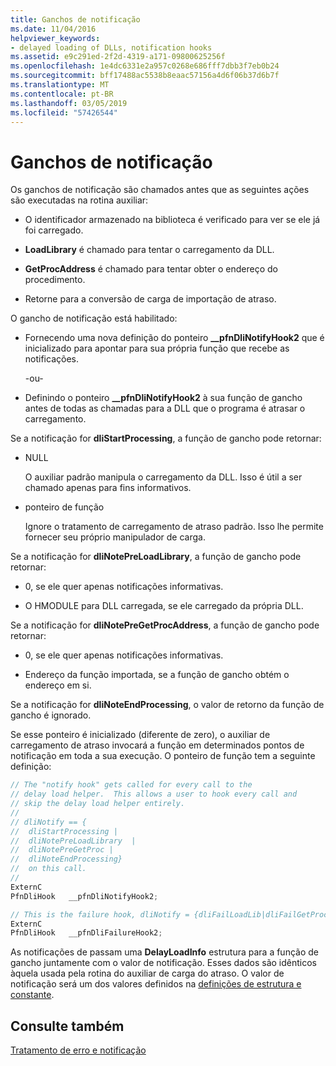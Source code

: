 ```yaml
---
title: Ganchos de notificação
ms.date: 11/04/2016
helpviewer_keywords:
- delayed loading of DLLs, notification hooks
ms.assetid: e9c291ed-2f2d-4319-a171-09800625256f
ms.openlocfilehash: 1e4dc6331e2a957c0268e686fff7dbb3f7eb0b24
ms.sourcegitcommit: bff17488ac5538b8eaac57156a4d6f06b37d6b7f
ms.translationtype: MT
ms.contentlocale: pt-BR
ms.lasthandoff: 03/05/2019
ms.locfileid: "57426544"
---
```

# <a name="notification-hooks"></a>Ganchos de notificação

Os ganchos de notificação são chamados antes que as seguintes ações são executadas na rotina auxiliar:

- O identificador armazenado na biblioteca é verificado para ver se ele já foi carregado.

- **LoadLibrary** é chamado para tentar o carregamento da DLL.

- **GetProcAddress** é chamado para tentar obter o endereço do procedimento.

- Retorne para a conversão de carga de importação de atraso.

O gancho de notificação está habilitado:

- Fornecendo uma nova definição do ponteiro **__pfnDliNotifyHook2** que é inicializado para apontar para sua própria função que recebe as notificações.

   \-ou-

- Definindo o ponteiro **__pfnDliNotifyHook2** à sua função de gancho antes de todas as chamadas para a DLL que o programa é atrasar o carregamento.

Se a notificação for **dliStartProcessing**, a função de gancho pode retornar:

- NULL

   O auxiliar padrão manipula o carregamento da DLL. Isso é útil a ser chamado apenas para fins informativos.

- ponteiro de função

   Ignore o tratamento de carregamento de atraso padrão. Isso lhe permite fornecer seu próprio manipulador de carga.

Se a notificação for **dliNotePreLoadLibrary**, a função de gancho pode retornar:

- 0, se ele quer apenas notificações informativas.

- O HMODULE para DLL carregada, se ele carregado da própria DLL.

Se a notificação for **dliNotePreGetProcAddress**, a função de gancho pode retornar:

- 0, se ele quer apenas notificações informativas.

- Endereço da função importada, se a função de gancho obtém o endereço em si.

Se a notificação for **dliNoteEndProcessing**, o valor de retorno da função de gancho é ignorado.

Se esse ponteiro é inicializado (diferente de zero), o auxiliar de carregamento de atraso invocará a função em determinados pontos de notificação em toda a sua execução. O ponteiro de função tem a seguinte definição:

```C
// The "notify hook" gets called for every call to the
// delay load helper.  This allows a user to hook every call and
// skip the delay load helper entirely.
//
// dliNotify == {
//  dliStartProcessing |
//  dliNotePreLoadLibrary  |
//  dliNotePreGetProc |
//  dliNoteEndProcessing}
//  on this call.
//
ExternC
PfnDliHook   __pfnDliNotifyHook2;

// This is the failure hook, dliNotify = {dliFailLoadLib|dliFailGetProc}
ExternC
PfnDliHook   __pfnDliFailureHook2;
```

As notificações de passam uma **DelayLoadInfo** estrutura para a função de gancho juntamente com o valor de notificação. Esses dados são idênticos àquela usada pela rotina do auxiliar de carga do atraso. O valor de notificação será um dos valores definidos na [definições de estrutura e constante](../../build/reference/structure-and-constant-definitions.md).

## <a name="see-also"></a>Consulte também

[Tratamento de erro e notificação](../../build/reference/error-handling-and-notification.md)

